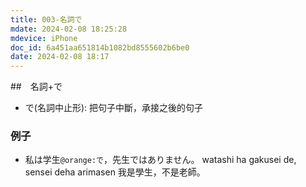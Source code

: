 ```yaml
---
title: 003-名詞で
mdate: 2024-02-08 18:25:28
mdevice: iPhone
doc_id: 6a451aa651814b1082bd8555602b6be0
date: 2024-02-08 18:17
---
```


##　名詞+で
- で(名詞中止形): 把句子中斷，承接之後的句子
### 例子
- 私は学生`@orange:で`，先生ではありません。
    watashi ha gakusei de, sensei deha arimasen
    我是學生，不是老師。

